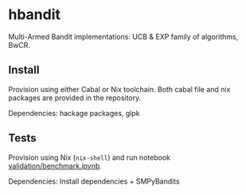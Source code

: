 # hbandit

Multi-Armed Bandit implementations: UCB & EXP family of algorithms, BwCR.

## Install

Provision using either Cabal or Nix toolchain. Both cabal file and nix packages
are provided in the repository.

Dependencies: hackage packages, glpk

## Tests

Provision using Nix (`nix-shell`) and run notebook
[validation/benchmark.ipynb](validation/benchmark.ipynb).
 
Dependencies: Install dependencies + SMPyBandits
